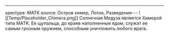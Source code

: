 ---
spectype: МАТК
source: Остров химер, Лоток, Разведение---
![[Temp/Placeholder_Chimera.png]]
Солнечная Медуза является Химерой типа MATK. Ее щупальца, до краев наполненные ядом, служат ее самым грозным оружием, способным уничтожить любого врага.
